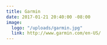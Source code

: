 ```yaml
---
title: Garmin
date: 2017-01-21 20:40:00 -08:00
image:
  logo: "/uploads/garmin.jpg"
  link: http://www.garmin.com/en-US/
---
```


